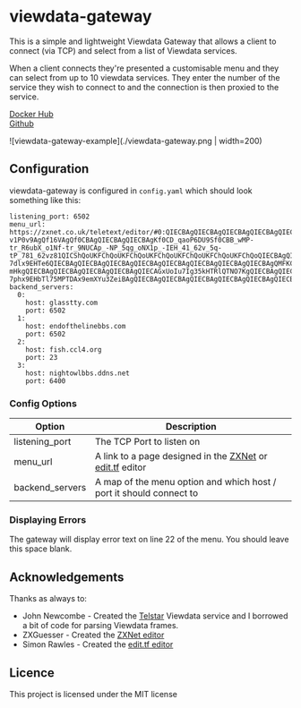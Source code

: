 # viewdata-gateway

This is a simple and lightweight Viewdata Gateway that allows a client to connect (via TCP) and select from a list of Viewdata services.

When a client connects they're presented a customisable menu and they can select from   up to 10 viewdata services. They enter the number of the service they wish to connect to and the connection is then proxied to the service.

[Docker Hub](https://hub.docker.com/r/marrold/viewdata-gateway)  
[Github](https://github.com/cu-telecom/viewdata-gateway)

![viewdata-gateway-example](./viewdata-gateway.png | width=200)

## Configuration

viewdata-gateway is configured in `config.yaml` which should look something like this:

    listening_port: 6502
    menu_url: https://zxnet.co.uk/teletext/editor/#0:QIECBAgQIECBAgQIECBAgQIECBAgQIECBAgQIECBAgQIECAkoUKFChQoUKFChQoUKFChQoUKFChQoUKFChQoUKFChQoUKCn9elQIEC_-v1P0v9AgQf16VAgQf0CBAgQIECBAgQIECBAgKf0CD_qaoP6DU9Sf0CBB_wMP-tr_R6ubX_o1Nf-tr_9NUCAp_-NP_5qg_oNX1p_-IEH_41_62v_5q-tP_781_62vz81QICShQoUKFChQoUKFChQoUKFChQoUKFChQoUKFChQoUKFChQoQIECBAgQIECBAgQIECBAgQIECBAgQIECBAgQIECBAgQIECALTy7MuPogwoOeXl2048qDpvQY9-7dlx9EHTe6QIECBAgQIECBAgQIECBAgQIECBAgQIECBAgQIECBAgQIECBAgQIECBAgQMFKCpl2c-mHkgQIECBAgQIECBAgQIECBAgQIECBAgQIECAGxUoIu7Ig35kHTRlQTNO7KgQIECBAgQIECBAgQIECBAgQIEDJSgqZenLDj0bN_Lfty9NGHdlQKIcPY0UoFqCdTjV0CBAgBs1KCpoyoJ2nPo6IJ_fYgWoKGHl0QdNO3KsQc8uVAqXIECBA0UoECBAgQIECBAgQIECBAgQIECBAgQIECBAgQIECBAgQIAbVSgQIECBAgQIECBAgQIECBAgQIECBAgQIECBAgQIECBAgQNlKBAgQIECBAgQIECBAgQIECBAgQIECBAgQIECBAgQIECAG3UoECBAgQIECBAgQIECBAgQIECBAgQIECBAgQIECBAgQIEDhSgQIECBAgQIECBAgQIECBAgQIECBAgQIECBAgQIECBAgBuVKBAgQIECBAgQIECBAgQIECBAgQIECBAgQIECBAgQIECBAgQIECBAgQIECBAgQIECBAgQIECBAgQIECBAgQIECBAgQIA1Tegz5eiDzv68kHPLy7aceVBhyZMuRB03oOmjKg2aefRAgDY9-7phx9EHbTl75MPTDAx9emXYu3ZeiBAgQIECBAgQIECBAgQIECBAgQIECBAgQIECBAgQIECBAgQIECBAgQIECBAgQIECBAgQIECBAgQIECBAgQIECBAgQIECBAgQIECBAgQIECBAgQIECBAgQIECBAgQIECBAgQIECBAgQIECBAgQIECBAgQIEBI:PS=0:RE=0:zx=Ml0
    backend_servers:
      0:
        host: glasstty.com
        port: 6502
      1:
        host: endofthelinebbs.com
        port: 6502
      2:
        host: fish.ccl4.org
        port: 23
      3:
        host: nightowlbbs.ddns.net
        port: 6400

### Config Options

| Option | Description |
|--|--|
| listening_port | The TCP Port to listen on |
| menu_url | A link to a page designed in the [ZXNet](https://zxnet.co.uk/teletext/editor/) or [edit.tf](https://edit.tf/) editor |
| backend_servers | A map of the menu option and which host / port it should connect to|


### Displaying Errors

The gateway will display error text on line 22 of the menu. You should leave this space blank.


## Acknowledgements

Thanks as always to:

* John Newcombe - Created the [Telstar](https://glasstty.com/telstar/) Viewdata service and I borrowed a bit of code for parsing Viewdata frames.
* ZXGuesser - Created the [ZXNet editor](https://zxnet.co.uk/teletext/editor/)
* Simon Rawles - Created the [edit.tf editor](https://edit.tf/)

## Licence

This project is licensed under the MIT license
